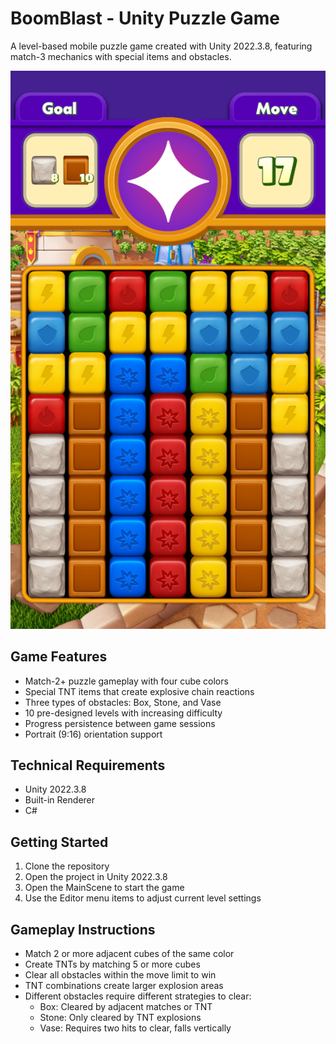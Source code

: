 # BoomBlast - Unity Puzzle Game

A level-based mobile puzzle game created with Unity 2022.3.8, featuring match-3 mechanics with special items and obstacles.

![Preview](preview.png)

## Game Features

- Match-2+ puzzle gameplay with four cube colors
- Special TNT items that create explosive chain reactions
- Three types of obstacles: Box, Stone, and Vase
- 10 pre-designed levels with increasing difficulty
- Progress persistence between game sessions
- Portrait (9:16) orientation support

## Technical Requirements

- Unity 2022.3.8
- Built-in Renderer
- C#

## Getting Started

1. Clone the repository
2. Open the project in Unity 2022.3.8
3. Open the MainScene to start the game
4. Use the Editor menu items to adjust current level settings

## Gameplay Instructions

- Match 2 or more adjacent cubes of the same color
- Create TNTs by matching 5 or more cubes
- Clear all obstacles within the move limit to win
- TNT combinations create larger explosion areas
- Different obstacles require different strategies to clear:
  - Box: Cleared by adjacent matches or TNT
  - Stone: Only cleared by TNT explosions
  - Vase: Requires two hits to clear, falls vertically
